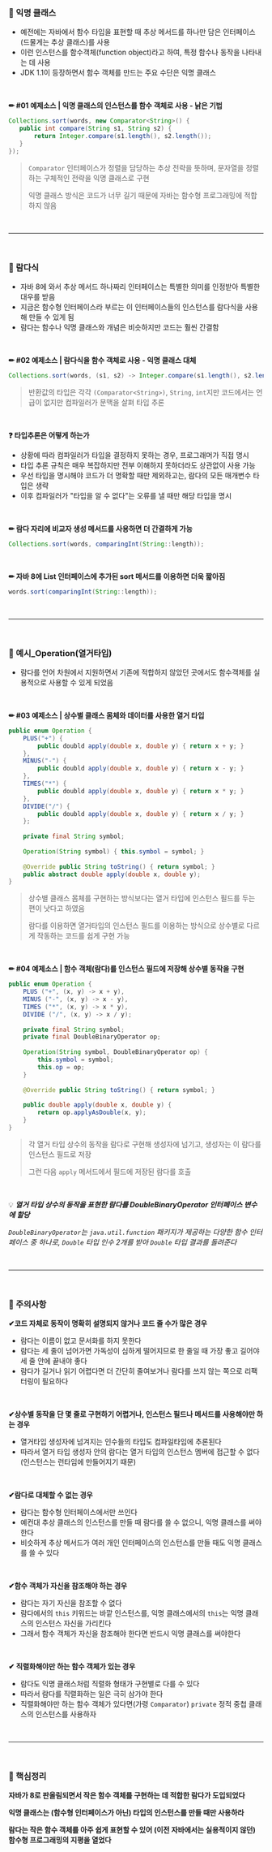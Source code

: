 ### 📖 익명 클래스

- 예전에는 자바에서 함수 타입을 표현할 때 추상 메서드를 하나만 담은 인터페이스(드물게는 추상 클래스)를 사용
- 이런 인스턴스를 함수객체(function object)라고 하여, 특정 함수나 동작을 나타내는 데 사용
- JDK 1.1이 등장하면서 함수 객체를 만드는 주요 수단은 익명 클래스

<br>

**✏ #01 예제소스 | 익명 클래스의 인스턴스를 함수 객체로 사용 - 낡은 기법**

```java
Collections.sort(words, new Comparator<String>() {
   public int compare(String s1, String s2) {
       return Integer.compare(s1.length(), s2.length());
   } 
});
```

>`Comparator` 인터페이스가 정렬을 담당하는 추상 전략을 뜻하며, 문자열을 정렬하는 구체적인 전략을 익명 클래스로 구현
>
>익명 클래스 방식은 코드가 너무 길기 때문에 자바는 함수형 프로그래밍에 적합하지 않음

<br>

---

<br>

### 🔎 람다식

- 자바 8에 와서 추상 메서드 하나짜리 인터페이스는 특별한 의미를 인정받아 특별한 대우를 받음
- 지금은 함수형 인터페이스라 부르는 이 인터페이스들의 인스턴스를 람다식을 사용해 만들 수 있게 됨
- 람다는 함수나 익명 클래스와 개념은 비슷하지만 코드는 훨씬 간결함

<br>

**✏ #02 예제소스 | 람다식을 함수 객체로 사용 - 익명 클래스 대체**

```java
Collections.sort(words, (s1, s2) -> Integer.compare(s1.length(), s2.length()));
```

>반환값의 타입은 각각 `(Comparator<String>)`, `String`, `int`지만 코드에서는 언급이 없지만 컴파일러가 문맥을 살펴 타입 추론

<br>

**❓ 타입추론은 어떻게 하는가** 

- 상황에 따라 컴파일러가 타입을 결정하지 못하는 경우, 프로그래머가 직접 명시
- 타입 추론 규칙은 매우 복잡하지만 전부 이해하지 못하더라도 상관없이 사용 가능
- 우선 타입을 명시해야 코드가 더 명확할 때만 제외하고는, 람다의 모든 매개변수 타입은 생략
- 이후 컴파일러가 "타입을 알 수 없다"는 오류를 낼 때만 해당 타입을 명시

<br>

**✏ 람다 자리에 비교자 생성 메서드를 사용하면 더 간결하게 가능** 

```java
Collections.sort(words, comparingInt(String::length));
```

<br>

**✏ 자바 8에 List 인터페이스에 추가된 sort 메서드를 이용하면 더욱 짧아짐**

```java
words.sort(comparingInt(String::length));
```

<br>

---

<br>

### 📝 예시_Operation(열거타입)

- 람다를 언어 차원에서 지원하면서 기존에 적합하지 않았던 곳에서도 함수객체를 실용적으로 사용할 수 있게 되었음

<br>

**✏ #03 예제소스 | 상수별 클래스 몸체와 데이터를 사용한 열거 타입**

```java
public enum Operation {
    PLUS("+") {
		public doubld apply(double x, double y) { return x + y; }
    },
    MINUS("-") {
        public doubld apply(double x, double y) { return x - y; }
    },
    TIMES("*") {
        public doubld apply(double x, double y) { return x * y; }
    },
    DIVIDE("/") {
        public doubld apply(double x, double y) { return x / y; }
    };
    
    private final String symbol;
    
    Operation(String symbol) { this.symbol = symbol; }
    
    @Override public String toString() { return symbol; }
    public abstract double apply(double x, double y);
}
```

>상수별 클래스 몸체를 구현하는 방식보다는 열거 타입에 인스턴스 필드를 두는 편이 낫다고 하였음
>
>람다를 이용하면 열거타입의 인스턴스 필드를 이용하는 방식으로 상수별로 다르게 작동하는 코드를 쉽게 구현 가능

<br>

**✏ #04 예제소스 | 함수 객체(람다)를 인스턴스 필드에 저장해 상수별 동작을 구현**

```java
public enum Operation {
    PLUS ("+", (x, y) -> x + y),
    MINUS ("-", (x, y) -> x - y),
    TIMES ("*", (x, y) -> x * y),
    DIVIDE ("/", (x, y) -> x / y);
    
    private final String symbol;
    private final DoubleBinaryOperator op;
    
    Operation(String symbol, DoubleBinaryOperator op) {
        this.symbol = symbol;
        this.op = op;
    }
    
    @Override public String toString() { return symbol; }
    
    public double apply(double x, double y) {
        return op.applyAsDouble(x, y);
    }
}
```

>각 열거 타입 상수의 동작을 람다로 구현해 생성자에 넘기고, 생성자는 이 람다를 인스턴스 필드로 저장
>
>그런 다음 `apply` 메서드에서 필드에 저장된 람다를 호출

<br>

💡 ***열거 타입 상수의 동작을 표현한 람다를 DoubleBinaryOperator 인터페이스 변수에 할당***

 *`DoubleBinaryOperator`는 `java.util.function` 패키지가 제공하는 다양한 함수 인터페이스 중 하나로, `Double` 타입 인수 2개를 받아 `Double` 타입 결과를 돌려준다*

<br>

---

<br>

### 🤔 주의사항

**✔코드 자체로 동작이 명확히 설명되지 않거나 코드 줄 수가 많은 경우**

- 람다는 이름이 없고 문서화를 하지 못한다
- 람다는 세 줄이 넘어가면 가독성이 심하게 떨어지므로 한 줄일 때 가장 좋고 길어야 세 줄 안에 끝내야 좋다
- 람다가 길거나 읽기 어렵다면 더 간단히 줄여보거나 람다를 쓰지 않는 쪽으로 리팩터링이 필요하다

<br>

**✔상수별 동작을 단 몇 줄로 구현하기 어렵거나, 인스턴스 필드나 메서드를 사용해야만 하는 경우**

- 열거타입 생성자에 넘겨지는 인수들의 타입도 컴파일타임에 추론된다
- 따라서 열거 타입 생성자 안의 람다는 열거 타입의 인스턴스 멤버에 접근할 수 없다 (인스턴스는 런타임에 만들어지기 때문)

<br>

**✔람다로 대체할 수 없는 경우**

- 람다는 함수형 인터페이스에서만 쓰인다
- 예컨대 추상 클래스의 인스턴스를 만들 때 람다를 쓸 수 없으니, 익명 클래스를 써야 한다
- 비슷하게 추상 메서드가 여러 개인 인터페이스의 인스턴스를 만들 때도 익명 클래스를 쓸 수 있다

<br>

**✔함수 객체가 자신을 참조해야 하는 경우**

- 람다는 자기 자신을 참조할 수 없다
- 람다에서의 `this` 키워드는 바깥 인스턴스를, 익명 클래스에서의 `this`는 익명 클래스의 인스턴스 자신을 가리킨다
- 그래서 함수 객체가 자신을 참조해야 한다면 반드시 익명 클래스를 써야한다

<br>

**✔ 직렬화해야만 하는 함수 객체가 있는 경우**

- 람다도 익명 클래스처럼 직렬화 형태가 구현별로 다를 수 있다
- 따라서 람다를 직렬화하는 일은 극히 삼가야 한다
- 직렬화해야만 하는 함수 객체가 있다면(가령 `Comparator`) `private` 정적 중첩 클래스의 인스턴스를 사용하자

<br>

---

<br>

### 📌 핵심정리

**자바가 8로 판올림되면서 작은 함수 객체를 구현하는 데 적합한 람다가 도입되었다**

**익명 클래스는 (함수형 인터페이스가 아닌) 타입의 인스턴스를 만들 때만 사용하라**

**람다는 작은 함수 객체를 아주 쉽게 표현할 수 있어 (이전 자바에서는 실용적이지 않던) 함수형 프로그래밍의 지평을 열었다**

<br>

